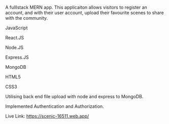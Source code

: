 A fulllstack MERN app. This applicaiton allows visitors to register an account, and with their user account, upload their favourite scenes to share with the community.

JavaScript

React.JS

Node.JS

Express.JS

MongoDB

HTML5

CSS3

Utilising back end file upload with node and express to MongoDB.

Implemented Authentication and Authorization.

Live Link: https://scenic-16511.web.app/
